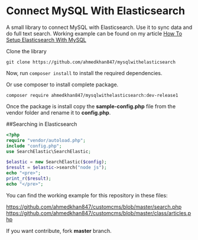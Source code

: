 # Connect MySQL With Elasticsearch
A small library to connect MySQL with Elasticsearch. Use it to sync data and do full text search. Working example can be found on my article [How To Setup Elasticsearch With MySQL](https://www.cloudways.com/blog/setup-elasticsearch-with-mysql/)

Clone the library

`git clone https://github.com/ahmedkhan847/mysqlwithelasticsearch`

Now, run `composer install` to install the required dependencies. 

Or use composer to install complete package.

`composer require ahmedkhan847/mysqlwithelasticsearch:dev-release1`

Once the package is install copy the **sample-config.php** file from the vendor folder and rename it to **config.php**.

##Searching in Elasticsearch
```php
<?php
require "vendor/autoload.php";
include "config.php";
use SearchElastic\SearchElastic;

$elastic = new SearchElastic($config);
$result = $elastic->search("node js");
echo "<pre>";
print_r($result);
echo "</pre>";
```
You can find the working example for this repository in these files:

https://github.com/ahmedkhan847/customcms/blob/master/search.php 
https://github.com/ahmedkhan847/customcms/blob/master/class/articles.php

If you want contribute, fork **master** branch. 